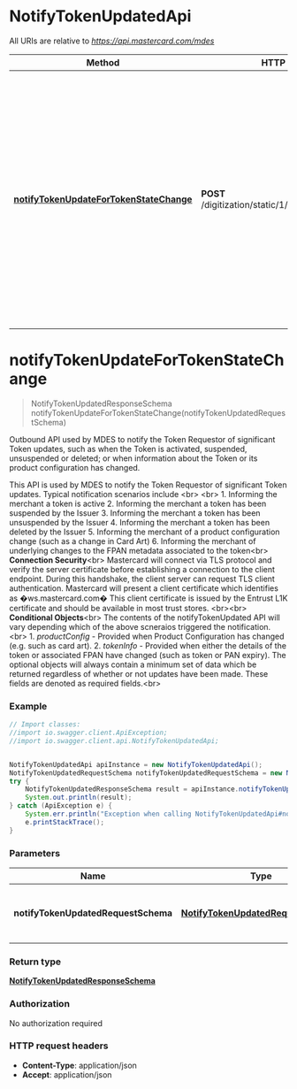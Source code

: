 # NotifyTokenUpdatedApi

All URIs are relative to *https://api.mastercard.com/mdes*

Method | HTTP request | Description
------------- | ------------- | -------------
[**notifyTokenUpdateForTokenStateChange**](NotifyTokenUpdatedApi.md#notifyTokenUpdateForTokenStateChange) | **POST** /digitization/static/1/0/notifyTokenUpdated | Outbound API used by MDES to notify the Token Requestor of significant Token updates, such as when the Token is activated, suspended, unsuspended or deleted; or when information about the Token or its product configuration has changed.


<a name="notifyTokenUpdateForTokenStateChange"></a>
# **notifyTokenUpdateForTokenStateChange**
> NotifyTokenUpdatedResponseSchema notifyTokenUpdateForTokenStateChange(notifyTokenUpdatedRequestSchema)

Outbound API used by MDES to notify the Token Requestor of significant Token updates, such as when the Token is activated, suspended, unsuspended or deleted; or when information about the Token or its product configuration has changed.

This API is used by MDES to notify the Token Requestor of significant Token updates. Typical notification scenarios include  &lt;br&gt; &lt;br&gt;  1. Informing the merchant a token is active 2. Informing the merchant a token has been suspended by the Issuer 3. Informing the merchant a token has been unsuspended by the Issuer 4. Informing the merchant a token has been deleted by the Issuer 5. Informing the merchant of a product configuration change (such as a change in Card Art) 6. Informing the merchant of underlying changes to the FPAN metadata associated to the token&lt;br&gt;   __Connection Security__&lt;br&gt; Mastercard will connect via TLS protocol and verify the server certificate before establishing a connection to the client endpoint. During this handshake, the client server can request TLS client authentication. Mastercard will present a client certificate which identifies as �ws.mastercard.com� This client certificate is issued by the Entrust L1K certificate and should be available in most trust stores.  &lt;br&gt;&lt;br&gt; __Conditional Objects__&lt;br&gt; The contents of the notifyTokenUpdated API will vary depending which of the above scneraios triggered the notification. &lt;br&gt;   1. *productConfig* - Provided when Product Configuration has changed (e.g. such as card art).      2. *tokenInfo* - Provided when either the details of the token or associated FPAN have changed (such as token or PAN expiry).      The optional objects will always contain a minimum set of data which be returned regardless of whether or not updates have been made. These fields are denoted as required fields.&lt;br&gt;     

### Example
```java
// Import classes:
//import io.swagger.client.ApiException;
//import io.swagger.client.api.NotifyTokenUpdatedApi;


NotifyTokenUpdatedApi apiInstance = new NotifyTokenUpdatedApi();
NotifyTokenUpdatedRequestSchema notifyTokenUpdatedRequestSchema = new NotifyTokenUpdatedRequestSchema(); // NotifyTokenUpdatedRequestSchema | Contains the details of the request message. 
try {
    NotifyTokenUpdatedResponseSchema result = apiInstance.notifyTokenUpdateForTokenStateChange(notifyTokenUpdatedRequestSchema);
    System.out.println(result);
} catch (ApiException e) {
    System.err.println("Exception when calling NotifyTokenUpdatedApi#notifyTokenUpdateForTokenStateChange");
    e.printStackTrace();
}
```

### Parameters

Name | Type | Description  | Notes
------------- | ------------- | ------------- | -------------
 **notifyTokenUpdatedRequestSchema** | [**NotifyTokenUpdatedRequestSchema**](NotifyTokenUpdatedRequestSchema.md)| Contains the details of the request message.  | [optional]

### Return type

[**NotifyTokenUpdatedResponseSchema**](NotifyTokenUpdatedResponseSchema.md)

### Authorization

No authorization required

### HTTP request headers

 - **Content-Type**: application/json
 - **Accept**: application/json

